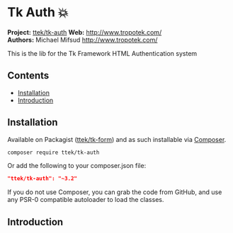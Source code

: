 # Tk Auth :boom: 

__Project:__ [ttek/tk-auth](http://packagist.org/packages/ttek/tk-auth)
__Web:__ <http://www.tropotek.com/>  
__Authors:__ Michael Mifsud <http://www.tropotek.com/>  
  
This is the lib for the Tk Framework HTML Authentication system

## Contents

- [Installation](#installation)
- [Introduction](#introduction)


## Installation

Available on Packagist ([ttek/tk-form](http://packagist.org/packages/ttek/tk-auth))
and as such installable via [Composer](http://getcomposer.org/).

```bash
composer require ttek/tk-auth
```

Or add the following to your composer.json file:

```json
"ttek/tk-auth": "~3.2"
```

If you do not use Composer, you can grab the code from GitHub, and use any
PSR-0 compatible autoloader to load the classes.

## Introduction












